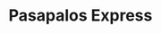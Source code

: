 ---
title: "Pasapalos Express"
url: /ciudad-guayana-puerto-ordaz/pasapalos-express/
shop: charcutería
---
